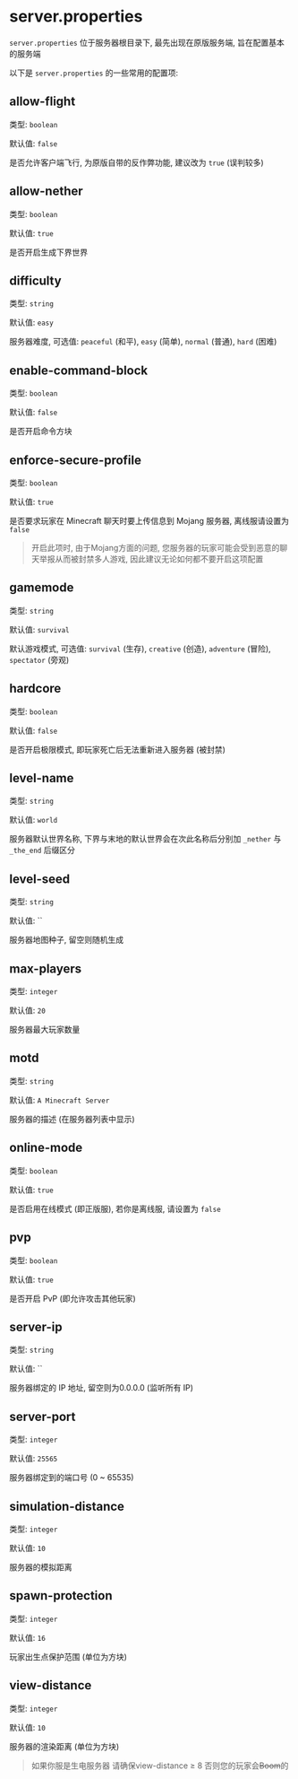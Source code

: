 # server.properties

`server.properties`  位于服务器根目录下, 最先出现在原版服务端, 旨在配置基本的服务端

以下是 `server.properties` 的一些常用的配置项:

## allow-flight
类型: `boolean`

默认值: `false`

是否允许客户端飞行, 为原版自带的反作弊功能, 建议改为 `true` (误判较多)

## allow-nether
类型: `boolean`

默认值: `true`

是否开启生成下界世界

## difficulty
类型: `string`

默认值: `easy`

服务器难度, 可选值: `peaceful` (和平), `easy` (简单), `normal` (普通), `hard` (困难)

## enable-command-block
类型: `boolean`

默认值: `false`

是否开启命令方块

## enforce-secure-profile
类型: `boolean`

默认值: `true`

是否要求玩家在 Minecraft 聊天时要上传信息到 Mojang 服务器, 离线服请设置为 `false`
> 开启此项时, 由于Mojang方面的问题, 您服务器的玩家可能会受到恶意的聊天举报从而被封禁多人游戏, 因此建议无论如何都不要开启这项配置

## gamemode
类型: `string`

默认值: `survival`

默认游戏模式, 可选值: `survival` (生存), `creative` (创造), `adventure` (冒险), `spectator` (旁观)

## hardcore
类型: `boolean`

默认值: `false`

是否开启极限模式, 即玩家死亡后无法重新进入服务器 (被封禁)

## level-name
类型: `string`

默认值: `world`

服务器默认世界名称, 下界与末地的默认世界会在次此名称后分别加 `_nether` 与 `_the_end` 后缀区分

## level-seed
类型: `string`

默认值: ``

服务器地图种子, 留空则随机生成

## max-players
类型: `integer`

默认值: `20`

服务器最大玩家数量

## motd
类型: `string`

默认值: `A Minecraft Server`

服务器的描述 (在服务器列表中显示)

## online-mode
类型: `boolean`

默认值: `true`

是否启用在线模式 (即正版服), 若你是离线服, 请设置为 `false`

## pvp
类型: `boolean`

默认值: `true`

是否开启 PvP (即允许攻击其他玩家)

## server-ip
类型: `string`

默认值: ``

服务器绑定的 IP 地址, 留空则为0.0.0.0 (监听所有 IP)

## server-port
类型: `integer`

默认值: `25565`

服务器绑定到的端口号 (0 ~ 65535)

## simulation-distance
类型: `integer`

默认值: `10`

服务器的模拟距离

## spawn-protection
类型: `integer`

默认值: `16`

玩家出生点保护范围 (单位为方块)

## view-distance
类型: `integer`

默认值: `10`

服务器的渲染距离 (单位为方块)
> 如果你服是生电服务器 请确保view-distance ≥ 8 否则您的玩家会~~Boom~~的
